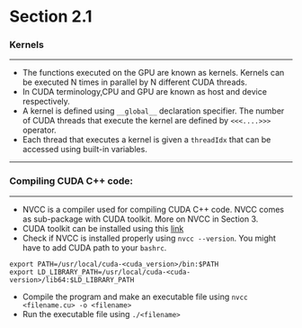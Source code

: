# Section 2.1
### Kernels
------
- The functions executed on the GPU are known as kernels. Kernels can be executed N times in parallel by N different CUDA threads.
- In CUDA terminology,CPU and GPU are known as host and device respectively.
- A kernel is defined using `__global__` declaration specifier. The number of CUDA threads that execute the kernel are defined by `<<<....>>>` operator.
- Each thread that executes a kernel is given a `threadIdx` that can be accessed using built-in variables.
------
### Compiling CUDA C++ code:
-------
- NVCC is a compiler used for compiling CUDA C++ code. NVCC comes as sub-package with CUDA toolkit. More on NVCC in Section 3. 
- CUDA toolkit can be installed using this [link](https://docs.nvidia.com/cuda/#installation-guides)
- Check if NVCC is installed properly using `nvcc --version`. You might have to add CUDA path to your `bashrc`.
```
export PATH=/usr/local/cuda-<cuda_version>/bin:$PATH
export LD_LIBRARY_PATH=/usr/local/cuda-<cuda-version>/lib64:$LD_LIBRARY_PATH
```
- Compile the program and make an executable file using ` nvcc <filename.cu> -o <filename> ` 
- Run the executable file using `./<filename>`
